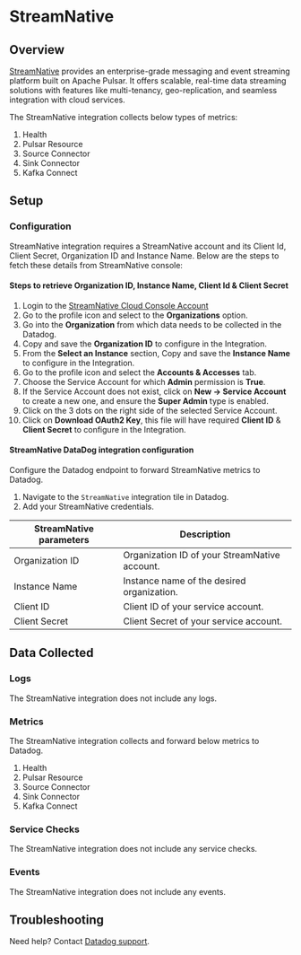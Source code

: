 # StreamNative

## Overview

[StreamNative][1] provides an enterprise-grade messaging and event streaming platform built on Apache Pulsar. It offers scalable, real-time data streaming solutions with features like multi-tenancy, geo-replication, and seamless integration with cloud services.

The StreamNative integration collects below types of metrics:

1. Health
2. Pulsar Resource
3. Source Connector
4. Sink Connector
5. Kafka Connect

## Setup

### Configuration

StreamNative integration requires a StreamNative account and its Client Id, Client Secret, Organization ID and Instance Name. Below are the steps to fetch these details from StreamNative console:

#### Steps to retrieve Organization ID, Instance Name, Client Id & Client Secret

1. Login to the [StreamNative Cloud Console Account][2] 
2. Go to the profile icon and select to the **Organizations** option.
3. Go into the **Organization** from which data needs to be collected in the Datadog.
4. Copy and save the **Organization ID** to configure in the Integration.
5. From the **Select an Instance** section, Copy and save the **Instance Name** to configure in the Integration.
6. Go to the profile icon and select the **Accounts & Accesses** tab.
7. Choose the Service Account for which **Admin** permission is **True**.
8. If the Service Account does not exist, click on **New -> Service Account** to create a new one, and ensure the **Super Admin** type is enabled.
9. Click on the 3 dots on the right side of the selected Service Account.
10. Click on **Download OAuth2 Key**, this file will have required **Client ID** & **Client Secret** to configure in the Integration.


#### StreamNative DataDog integration configuration

Configure the Datadog endpoint to forward StreamNative metrics to Datadog.

1. Navigate to the `StreamNative` integration tile in Datadog.
2. Add your StreamNative credentials.

| StreamNative parameters | Description                                    |
| ------------------------------ | ---------------------------------------------  |
| Organization ID                   | Organization ID of your StreamNative account.     |
| Instance Name                   | Instance name of the desired organization.     |
| Client ID                   | Client ID of your service account.     |
| Client Secret                   | Client Secret of your service account.     |



## Data Collected

### Logs 

The StreamNative integration does not include any logs.

### Metrics

The StreamNative integration collects and forward below metrics to Datadog.

1. Health
2. Pulsar Resource
3. Source Connector
4. Sink Connector
5. Kafka Connect

### Service Checks

The StreamNative integration does not include any service checks.

### Events

The StreamNative integration does not include any events.

## Troubleshooting

Need help? Contact [Datadog support][3].

[1]: https://streamnative.io/
[2]: https://console.streamnative.cloud/
[3]: https://docs.datadoghq.com/help/
